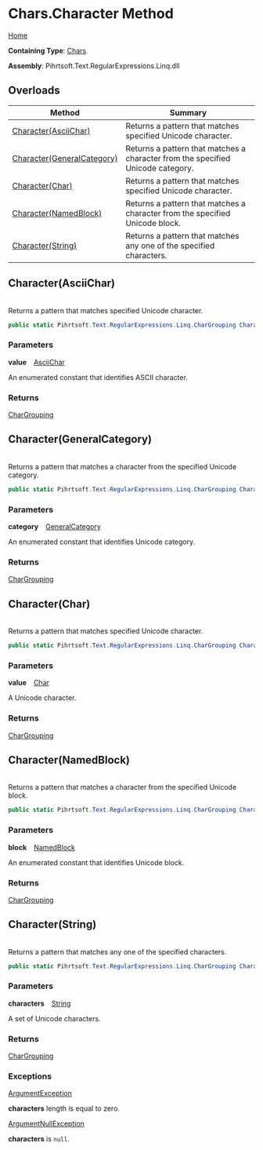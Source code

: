 # Chars\.Character Method

[Home](../../../../../../README.md)

**Containing Type**: [Chars](../README.md)

**Assembly**: Pihrtsoft\.Text\.RegularExpressions\.Linq\.dll

## Overloads

| Method | Summary |
| ------ | ------- |
| [Character(AsciiChar)](#Pihrtsoft_Text_RegularExpressions_Linq_Chars_Character_Pihrtsoft_Text_RegularExpressions_Linq_AsciiChar_) | Returns a pattern that matches specified Unicode character\. |
| [Character(GeneralCategory)](#Pihrtsoft_Text_RegularExpressions_Linq_Chars_Character_Pihrtsoft_Text_RegularExpressions_Linq_GeneralCategory_) | Returns a pattern that matches a character from the specified Unicode category\. |
| [Character(Char)](#Pihrtsoft_Text_RegularExpressions_Linq_Chars_Character_System_Char_) | Returns a pattern that matches specified Unicode character\. |
| [Character(NamedBlock)](#Pihrtsoft_Text_RegularExpressions_Linq_Chars_Character_Pihrtsoft_Text_RegularExpressions_Linq_NamedBlock_) | Returns a pattern that matches a character from the specified Unicode block\. |
| [Character(String)](#Pihrtsoft_Text_RegularExpressions_Linq_Chars_Character_System_String_) | Returns a pattern that matches any one of the specified characters\. |

## Character\(AsciiChar\) <a id="Pihrtsoft_Text_RegularExpressions_Linq_Chars_Character_Pihrtsoft_Text_RegularExpressions_Linq_AsciiChar_"></a>

\
Returns a pattern that matches specified Unicode character\.

```csharp
public static Pihrtsoft.Text.RegularExpressions.Linq.CharGrouping Character(Pihrtsoft.Text.RegularExpressions.Linq.AsciiChar value)
```

### Parameters

**value** &ensp; [AsciiChar](../../AsciiChar/README.md)

An enumerated constant that identifies ASCII character\.

### Returns

[CharGrouping](../../CharGrouping/README.md)

## Character\(GeneralCategory\) <a id="Pihrtsoft_Text_RegularExpressions_Linq_Chars_Character_Pihrtsoft_Text_RegularExpressions_Linq_GeneralCategory_"></a>

\
Returns a pattern that matches a character from the specified Unicode category\.

```csharp
public static Pihrtsoft.Text.RegularExpressions.Linq.CharGrouping Character(Pihrtsoft.Text.RegularExpressions.Linq.GeneralCategory category)
```

### Parameters

**category** &ensp; [GeneralCategory](../../GeneralCategory/README.md)

An enumerated constant that identifies Unicode category\.

### Returns

[CharGrouping](../../CharGrouping/README.md)

## Character\(Char\) <a id="Pihrtsoft_Text_RegularExpressions_Linq_Chars_Character_System_Char_"></a>

\
Returns a pattern that matches specified Unicode character\.

```csharp
public static Pihrtsoft.Text.RegularExpressions.Linq.CharGrouping Character(char value)
```

### Parameters

**value** &ensp; [Char](https://docs.microsoft.com/en-us/dotnet/api/system.char)

A Unicode character\.

### Returns

[CharGrouping](../../CharGrouping/README.md)

## Character\(NamedBlock\) <a id="Pihrtsoft_Text_RegularExpressions_Linq_Chars_Character_Pihrtsoft_Text_RegularExpressions_Linq_NamedBlock_"></a>

\
Returns a pattern that matches a character from the specified Unicode block\.

```csharp
public static Pihrtsoft.Text.RegularExpressions.Linq.CharGrouping Character(Pihrtsoft.Text.RegularExpressions.Linq.NamedBlock block)
```

### Parameters

**block** &ensp; [NamedBlock](../../NamedBlock/README.md)

An enumerated constant that identifies Unicode block\.

### Returns

[CharGrouping](../../CharGrouping/README.md)

## Character\(String\) <a id="Pihrtsoft_Text_RegularExpressions_Linq_Chars_Character_System_String_"></a>

\
Returns a pattern that matches any one of the specified characters\.

```csharp
public static Pihrtsoft.Text.RegularExpressions.Linq.CharGrouping Character(string characters)
```

### Parameters

**characters** &ensp; [String](https://docs.microsoft.com/en-us/dotnet/api/system.string)

A set of Unicode characters\.

### Returns

[CharGrouping](../../CharGrouping/README.md)

### Exceptions

[ArgumentException](https://docs.microsoft.com/en-us/dotnet/api/system.argumentexception)

**characters** length is equal to zero\.

[ArgumentNullException](https://docs.microsoft.com/en-us/dotnet/api/system.argumentnullexception)

**characters** is `null`\.

